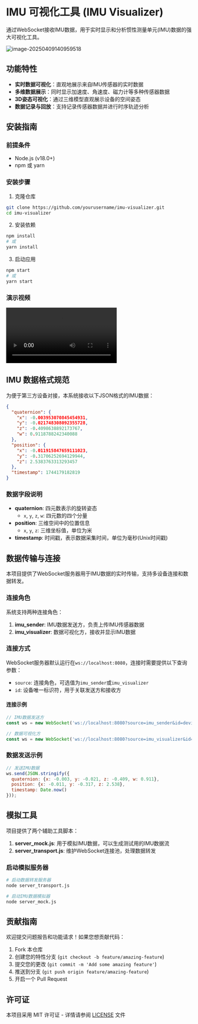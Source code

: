 # IMU 可视化工具 (IMU Visualizer)

通过WebSocket接收IMU数据，用于实时显示和分析惯性测量单元(IMU)数据的强大可视化工具。

![image-20250409140959518](https://ai-1258209752.cos.ap-shanghai.myqcloud.com/blog/image-20250409140959518.png)

## 功能特性

- **实时数据可视化**：直观地展示来自IMU传感器的实时数据
- **多维数据展示**：同时显示加速度、角速度、磁力计等多种传感器数据
- **3D姿态可视化**：通过三维模型直观展示设备的空间姿态
- **数据记录与回放**：支持记录传感器数据并进行时序轨迹分析

## 安装指南

### 前提条件
- Node.js (v18.0+)
- npm 或 yarn

### 安装步骤

1. 克隆仓库
```bash
git clone https://github.com/yourusername/imu-visualizer.git
cd imu-visualizer
```

2. 安装依赖
```bash
npm install
# 或
yarn install
```

3. 启动应用
```bash
npm start
# 或
yarn start
```

### 演示视频

<video src="https://ai-1258209752.cos.ap-shanghai.myqcloud.com/blog/%E5%BD%95%E5%B1%8F2025-04-09%2014.07.11.mov"></video>

## IMU 数据格式规范

为便于第三方设备对接，本系统接收以下JSON格式的IMU数据：

```json
{
  "quaternion": {
    "x": -0.003953070845454931,
    "y": -0.021748308092355728,
    "z": -0.4098638892173767,
    "w": 0.9118788242340088
  },
  "position": {
    "x": -0.011915847659111023,
    "y": -0.31706252694129944,
    "z": 2.5383763313293457
  },
  "timestamp": 1744179182819
}
```

### 数据字段说明

- **quaternion**: 四元数表示的旋转姿态
  - `x`, `y`, `z`, `w`: 四元数的四个分量
- **position**: 三维空间中的位置信息
  - `x`, `y`, `z`: 三维坐标值，单位为米
- **timestamp**: 时间戳，表示数据采集时间，单位为毫秒(Unix时间戳)

## 数据传输与连接

本项目提供了WebSocket服务器用于IMU数据的实时传输，支持多设备连接和数据转发。

### 连接角色

系统支持两种连接角色：

1. **imu_sender**: IMU数据发送方，负责上传IMU传感器数据
2. **imu_visualizer**: 数据可视化方，接收并显示IMU数据

### 连接方式

WebSocket服务器默认运行在`ws://localhost:8080`，连接时需要提供以下查询参数：

- `source`: 连接角色，可选值为`imu_sender`或`imu_visualizer`
- `id`: 设备唯一标识符，用于关联发送方和接收方

#### 连接示例

```javascript
// IMU数据发送方
const ws = new WebSocket('ws://localhost:8080?source=imu_sender&id=device001');

// 数据可视化方
const ws = new WebSocket('ws://localhost:8080?source=imu_visualizer&id=device001');
```

### 数据发送示例

```javascript
// 发送IMU数据
ws.send(JSON.stringify({
  quaternion: {x: -0.003, y: -0.021, z: -0.409, w: 0.911},
  position: {x: -0.011, y: -0.317, z: 2.538},
  timestamp: Date.now()
}));
```

## 模拟工具

项目提供了两个辅助工具脚本：

1. **server_mock.js**: 用于模拟IMU数据，可以生成测试用的IMU数据流
2. **server_transport.js**: 维护WebSocket连接池，处理数据转发

### 启动模拟服务器

```bash
# 启动数据转发服务器
node server_transport.js

# 启动IMU数据模拟器
node server_mock.js
```


## 贡献指南

欢迎提交问题报告和功能请求！如果您想贡献代码：

1. Fork 本仓库
2. 创建您的特性分支 (`git checkout -b feature/amazing-feature`)
3. 提交您的更改 (`git commit -m 'Add some amazing feature'`)
4. 推送到分支 (`git push origin feature/amazing-feature`)
5. 开启一个 Pull Request

## 许可证

本项目采用 MIT 许可证 - 详情请参阅 [LICENSE](LICENSE) 文件